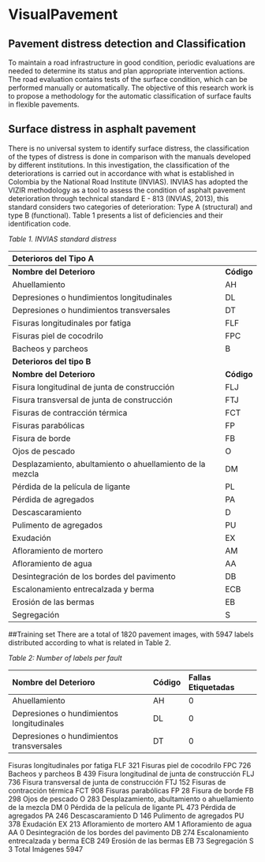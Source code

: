 # VisualPavement

## Pavement distress detection and Classification
To maintain a road infrastructure in good condition, periodic evaluations are needed to determine its status and plan appropriate intervention actions. The road evaluation contains tests of the surface condition, which can be performed manually or automatically. The objective of this research work is to propose a methodology for the automatic classification of surface faults in flexible pavements.

## Surface distress in asphalt pavement
There is no universal system to identify surface distress, the classification of the types of distress is done in comparison with the manuals developed by different institutions. In this investigation, the classification of the deteriorations is carried out in accordance with what is established in Colombia by the National Road Institute (INVIAS). INVIAS has adopted the VIZIR methodology as a tool to assess the condition of asphalt pavement deterioration through technical standard E - 813 (INVIAS, 2013), this standard considers two categories of deterioration: Type A (structural) and type B (functional). Table 1 presents a list of deficiencies and their identification code.

*Table 1. INVIAS standard distress*

| Deterioros del Tipo A | |
|:-----|:-----|
| **Nombre del Deterioro** | **Código** |
| Ahuellamiento	| AH |
|Depresiones o hundimientos longitudinales|	DL |
|Depresiones o hundimientos transversales|	DT |
|Fisuras longitudinales por fatiga| FLF|
|Fisuras piel de cocodrilo|	FPC|
|Bacheos y parcheos|	B|
|**Deterioros del tipo B**| |
|**Nombre del Deterioro**|	**Código** |
|Fisura longitudinal de junta de construcción|	FLJ|
|Fisura transversal de junta de construcción|	FTJ|
|Fisuras de contracción térmica|	FCT|
|Fisuras parabólicas|	FP|
|Fisura de borde|	FB|
|Ojos de pescado|	O|
|Desplazamiento, abultamiento o ahuellamiento de la mezcla|	DM|
|Pérdida de la película de ligante|	PL|
|Pérdida de agregados|	PA|
|Descascaramiento|	D|
|Pulimento de agregados|	PU|
|Exudación|	EX|
|Afloramiento de mortero|	AM|
|Afloramiento de agua|	AA|
|Desintegración de los bordes del pavimento|	DB|
|Escalonamiento entrecalzada y berma|	ECB|
|Erosión de las bermas|	EB|
|Segregación|	S|

##Training set
There are a total of 1820 pavement images, with 5947 labels distributed according to what is related in Table 2.

*Table 2: Number of labels per fault*

|Nombre del Deterioro|	Código|	Fallas Etiquetadas|
|:-----|:-----|:---|
|Ahuellamiento|	AH|	0|
|Depresiones o hundimientos longitudinales|	DL|	0|
Depresiones o hundimientos transversales|	DT|	0
Fisuras longitudinales por fatiga	FLF	321
Fisuras piel de cocodrilo	FPC	726
Bacheos y parcheos	B	439
Fisura longitudinal de junta de construcción	FLJ	736
Fisura transversal de junta de construcción	FTJ	152
Fisuras de contracción térmica	FCT	908
Fisuras parabólicas	FP	28
Fisura de borde	FB	298
Ojos de pescado	O	283
Desplazamiento, abultamiento o ahuellamiento de la mezcla	DM	0
Pérdida de la película de ligante	PL	473
Pérdida de agregados	PA	246
Descascaramiento	D	146
Pulimento de agregados	PU	378
Exudación	EX	213
Afloramiento de mortero	AM	1
Afloramiento de agua	AA	0
Desintegración de los bordes del pavimento	DB	274
Escalonamiento entrecalzada y berma	ECB	249
Erosión de las bermas	EB	73
Segregación	S	3
Total Imágenes 		5947


